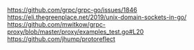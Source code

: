 https://github.com/grpc/grpc-go/issues/1846
https://eli.thegreenplace.net/2019/unix-domain-sockets-in-go/
https://github.com/mwitkow/grpc-proxy/blob/master/proxy/examples_test.go#L20
https://github.com/jhump/protoreflect